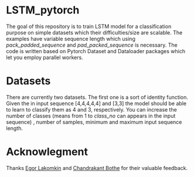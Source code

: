 # LSTM_pytorch
The goal of this repository is to train LSTM model for a classification purpose on simple datasets which their difficulties/size are scalable. The examples have variable sequence length which using *pack_padded_sequence* and *pad_packed_sequence* is necessary. The code is written based on Pytorch Dataset and Dataloader packages which let you employ parallel workers. 

# Datasets
There are currently two datasets. The first one is a sort of identity function. Given the in input sequence [4,4,4,4,4] and [3,3] the model should be able to learn to classify them as 4 and 3, respectively. You can increase the number of classes (means from 1 to *class_no* can appears in the input sequence) , number of samples, minimum and maximum input sequence length.

# Acknowlegment
Thanks [Egor Lakomkin](https://github.com/EgorLakomkin) and [Chandrakant Bothe](https://github.com/crbothe) for their valuable feedback.
